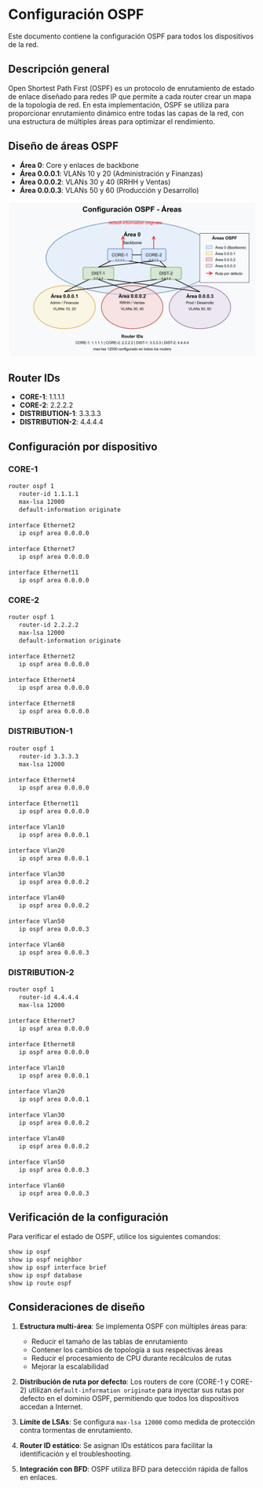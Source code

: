 # Configuración OSPF

Este documento contiene la configuración OSPF para todos los dispositivos de la red.

## Descripción general

Open Shortest Path First (OSPF) es un protocolo de enrutamiento de estado de enlace diseñado para redes IP que permite a cada router crear un mapa de la topología de red. En esta implementación, OSPF se utiliza para proporcionar enrutamiento dinámico entre todas las capas de la red, con una estructura de múltiples áreas para optimizar el rendimiento.

## Diseño de áreas OSPF

- **Área 0**: Core y enlaces de backbone
- **Área 0.0.0.1**: VLANs 10 y 20 (Administración y Finanzas)
- **Área 0.0.0.2**: VLANs 30 y 40 (RRHH y Ventas)
- **Área 0.0.0.3**: VLANs 50 y 60 (Producción y Desarrollo)

![Diagrama de áreas OSPF](https://github.com/Andherson333333/Networking/blob/main/Veos-arista-3-layer-network-enterprise/imagenes/Arista-veos-ospf-topologi-1.png)

## Router IDs

- **CORE-1**: 1.1.1.1
- **CORE-2**: 2.2.2.2
- **DISTRIBUTION-1**: 3.3.3.3
- **DISTRIBUTION-2**: 4.4.4.4

## Configuración por dispositivo

### CORE-1
```
router ospf 1
   router-id 1.1.1.1
   max-lsa 12000
   default-information originate

interface Ethernet2
   ip ospf area 0.0.0.0

interface Ethernet7
   ip ospf area 0.0.0.0

interface Ethernet11
   ip ospf area 0.0.0.0
```

### CORE-2
```
router ospf 1
   router-id 2.2.2.2
   max-lsa 12000
   default-information originate

interface Ethernet2
   ip ospf area 0.0.0.0

interface Ethernet4
   ip ospf area 0.0.0.0

interface Ethernet8
   ip ospf area 0.0.0.0
```

### DISTRIBUTION-1
```
router ospf 1
   router-id 3.3.3.3
   max-lsa 12000

interface Ethernet4
   ip ospf area 0.0.0.0

interface Ethernet11
   ip ospf area 0.0.0.0

interface Vlan10
   ip ospf area 0.0.0.1

interface Vlan20
   ip ospf area 0.0.0.1

interface Vlan30
   ip ospf area 0.0.0.2

interface Vlan40
   ip ospf area 0.0.0.2

interface Vlan50
   ip ospf area 0.0.0.3

interface Vlan60
   ip ospf area 0.0.0.3
```

### DISTRIBUTION-2
```
router ospf 1
   router-id 4.4.4.4
   max-lsa 12000

interface Ethernet7
   ip ospf area 0.0.0.0

interface Ethernet8
   ip ospf area 0.0.0.0

interface Vlan10
   ip ospf area 0.0.0.1

interface Vlan20
   ip ospf area 0.0.0.1

interface Vlan30
   ip ospf area 0.0.0.2

interface Vlan40
   ip ospf area 0.0.0.2

interface Vlan50
   ip ospf area 0.0.0.3

interface Vlan60
   ip ospf area 0.0.0.3
```

## Verificación de la configuración

Para verificar el estado de OSPF, utilice los siguientes comandos:

```
show ip ospf
show ip ospf neighbor
show ip ospf interface brief
show ip ospf database
show ip route ospf
```

## Consideraciones de diseño

1. **Estructura multi-área**: Se implementa OSPF con múltiples áreas para:
   - Reducir el tamaño de las tablas de enrutamiento
   - Contener los cambios de topología a sus respectivas áreas
   - Reducir el procesamiento de CPU durante recálculos de rutas
   - Mejorar la escalabilidad

2. **Distribución de ruta por defecto**: Los routers de core (CORE-1 y CORE-2) utilizan `default-information originate` para inyectar sus rutas por defecto en el dominio OSPF, permitiendo que todos los dispositivos accedan a Internet.

3. **Límite de LSAs**: Se configura `max-lsa 12000` como medida de protección contra tormentas de enrutamiento.

4. **Router ID estático**: Se asignan IDs estáticos para facilitar la identificación y el troubleshooting.

5. **Integración con BFD**: OSPF utiliza BFD para detección rápida de fallos en enlaces.
